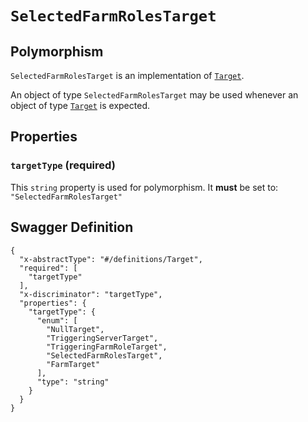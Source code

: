 # `SelectedFarmRolesTarget` #



## Polymorphism ##

`SelectedFarmRolesTarget` is an implementation of [`Target`](./../definitions/Target.mkd).

An object of type `SelectedFarmRolesTarget` may be used whenever an object of type [`Target`](./../definitions/Target.mkd)
is expected.




## Properties ##

### `targetType` (required) ###




This `string` property is used for polymorphism. It **must** be set to: `"SelectedFarmRolesTarget"`




## Swagger Definition ##

    {
      "x-abstractType": "#/definitions/Target", 
      "required": [
        "targetType"
      ], 
      "x-discriminator": "targetType", 
      "properties": {
        "targetType": {
          "enum": [
            "NullTarget", 
            "TriggeringServerTarget", 
            "TriggeringFarmRoleTarget", 
            "SelectedFarmRolesTarget", 
            "FarmTarget"
          ], 
          "type": "string"
        }
      }
    }
